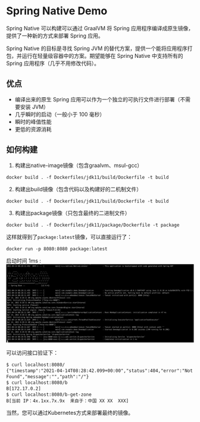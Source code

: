 # Spring Native Demo

Spring Native 可以构建可以通过 GraalVM 将 Spring 应用程序编译成原生镜像，提供了一种新的方式来部署 Spring 应用。

Spring Native 的目标是寻找 Spring JVM 的替代方案，提供一个能将应用程序打包，并运行在轻量级容器中的方案。期望能够在 Spring Native 中支持所有的 Spring 应用程序（几乎不用修改代码）。

## 优点

* 编译出来的原生 Spring 应用可以作为一个独立的可执行文件进行部署（不需要安装 JVM）
* 几乎瞬时的启动（一般小于 100 毫秒）
* 瞬时的峰值性能
* 更低的资源消耗

## 如何构建

1. 构建出native-image镜像（包含graalvm、msul-gcc）
```shell
docker build . -f Dockerfiles/jdk11/build/Dockerfile -t build
```
2. 构建出build镜像（包含代码以及构建好的二机制文件）
```shell
docker build . -f Dockerfiles/jdk11/build/Dockerfile -t build
```
3. 构建出package镜像（只包含最终的二进制文件）
```shell
docker build . -f Dockerfiles/jdk11/package/Dockerfile -t package
```

这样就得到了`package:latest`镜像，可以直接运行了：
```shell
docker run -p 8080:8080 package:latest
```
启动时间 1ms :
![](./img/startup.png)

可以访问接口验证下：
```shell
$ curl localhost:8080/
{"timestamp":"2021-04-14T08:28:42.099+00:00","status":404,"error":"Not Found","message":"","path":"/"}
$ curl localhost:8080/b
B[172.17.0.2]
$ curl localhost:8080/b-get-zone
B[当前 IP：4x.1xx.7x.9x  来自于：中国 XX XX  XXX]
```

当然，您可以通过Kubernetes方式来部署最终的镜像。
